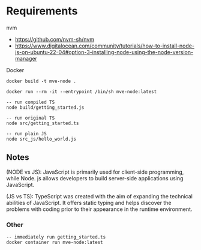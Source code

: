# Requirements

nvm
* https://github.com/nvm-sh/nvm
* https://www.digitalocean.com/community/tutorials/how-to-install-node-js-on-ubuntu-22-04#option-3-installing-node-using-the-node-version-manager

Docker

```
docker build -t mve-node .

docker run --rm -it --entrypoint /bin/sh mve-node:latest

-- run compiled TS
node build/getting_started.js

-- run original TS
node src/getting_started.ts

-- run plain JS
node src_js/hello_world.js
```

## Notes

(NODE vs JS): JavaScript is primarily used for client-side programming, while Node. js allows developers to build server-side applications using JavaScript.

(JS vs TS): TypeScript was created with the aim of expanding the technical abilities of JavaScript. It offers static typing and helps discover the problems with coding prior to their appearance in the runtime environment.

### Other

```
-- immediately run getting_started.ts
docker container run mve-node:latest
```

